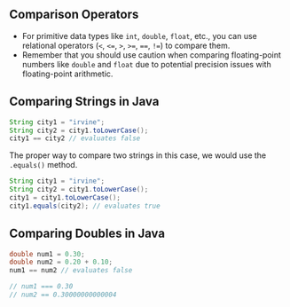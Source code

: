 ## Comparison Operators
   - For primitive data types like `int`, `double`, `float`, etc., you can use relational operators (`<`, `<=`, `>`, `>=`, `==`, `!=`) to compare them.
   - Remember that you should use caution when comparing floating-point numbers like `double` and `float` due to potential precision issues with floating-point arithmetic.

## Comparing Strings in Java

```java
String city1 = "irvine";
String city2 = city1.toLowerCase();
city1 == city2 // evaluates false
```

The proper way to compare two strings in this case, we would use the `.equals()` method.


```java
String city1 = "irvine";
String city2 = city1.toLowerCase();
city1 = city1.toLowerCase();
city1.equals(city2); // evaluates true
```

## Comparing Doubles in Java

```java
double num1 = 0.30;
double num2 = 0.20 + 0.10;
num1 == num2 // evaluates false

// num1 === 0.30
// num2 == 0.30000000000004
```

